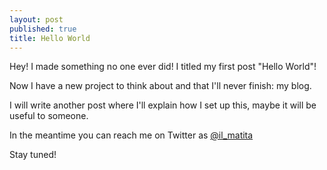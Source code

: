 ```yaml
---
layout: post
published: true
title: Hello World
---
```






Hey! I made something no one ever did! I titled my first post "Hello World"!

Now I have a new project to think about and that I'll never finish: my blog.

I will write another post where I'll explain how I set up this, maybe it will be useful to someone.

In the meantime you can reach me on Twitter as [@il_matita](https://twitter.com/il_matita)

Stay tuned!
